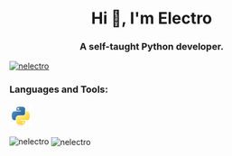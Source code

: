 <h1 align="center">Hi 👋, I'm Electro</h1>
<h3 align="center">A self-taught Python developer.</h3>

<p align="left"> <a href="https://github.com/ryo-ma/github-profile-trophy"><img src="https://github-profile-trophy.vercel.app/?username=nelectro" alt="nelectro" /></a> </p>

<p align="left">
</p>

<h3 align="left">Languages and Tools:</h3>
<p align="left"> <a href="https://www.python.org" target="_blank" rel="noreferrer"> <img src="https://raw.githubusercontent.com/devicons/devicon/master/icons/python/python-original.svg" alt="python" width="40" height="40"/> </a> </p>

<p><img align="left" src="https://github-readme-stats.vercel.app/api/top-langs?username=nelectro&show_icons=true&locale=en&layout=compact" alt="nelectro" /></p>

<p>&nbsp;<img align="center" src="https://github-readme-stats.vercel.app/api?username=nelectro&show_icons=true&locale=en" alt="nelectro" /></p>
